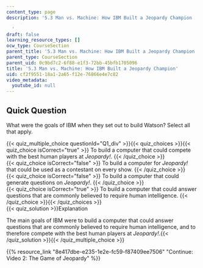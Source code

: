 ```yaml
---
content_type: page
description: '5.3 Man vs. Machine: How IBM Built a Jeopardy Champion

  '
draft: false
learning_resource_types: []
ocw_type: CourseSection
parent_title: '5.3 Man vs. Machine: How IBM Built a Jeopardy Champion '
parent_type: CourseSection
parent_uid: 0c9bd7c2-6f88-e1f3-72bb-45bfb1705096
title: '5.3 Man vs. Machine: How IBM Built a Jeopardy Champion'
uid: cf2f9551-18a1-2a65-f12e-76866e4e7c82
video_metadata:
  youtube_id: null
---
```

## Quick Question

What were the goals of IBM when they set out to build Watson? Select all that apply.

{{< quiz_multiple_choice questionId="Q1_div" >}}{{< quiz_choices >}}{{< quiz_choice isCorrect="true" >}} To build a computer that could compete with the best human players at *Jeopardy!*. {{< /quiz_choice >}}   
{{< quiz_choice isCorrect="false" >}} To build a computer for *Jeopardy!* that could be used as a contestant on every show. {{< /quiz_choice >}}   
{{< quiz_choice isCorrect="false" >}} To build a computer that could generate questions on *Jeopardy!*. {{< /quiz_choice >}}   
{{< quiz_choice isCorrect="true" >}} To build a computer that could answer questions that are commonly believed to require human intelligence. {{< /quiz_choice >}}{{< /quiz_choices >}}   
{{< quiz_solution >}}Explanation

The main goals of IBM were to build a computer that could answer questions that are commonly believed to require human intelligence, and to therefore compete with the best human players at *Jeopardy!*.{{< /quiz_solution >}}{{< /quiz_multiple_choice >}}

{{% resource_link "8e417dbe-e235-1e2e-fc59-f87409ee7506" "Continue: Video 2: The Game of Jeopardy" %}}